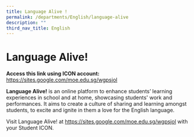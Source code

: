 ```yaml
---
title: Language Alive !
permalink: /departments/English/language-alive
description: ""
third_nav_title: English
---
```

# Language Alive!
**Access this link using ICON account:**
https://sites.google.com/moe.edu.sg/wgpsjol

**Language Alive!** is an online platform to enhance students’ learning experiences in school and at home, showcasing students' work and performances. It aims to create a culture of sharing and learning amongst students, to excite and ignite in them a love for the English language.

Visit Language Alive!
at
https://sites.google.com/moe.edu.sg/wgpsjol
with your Student ICON.